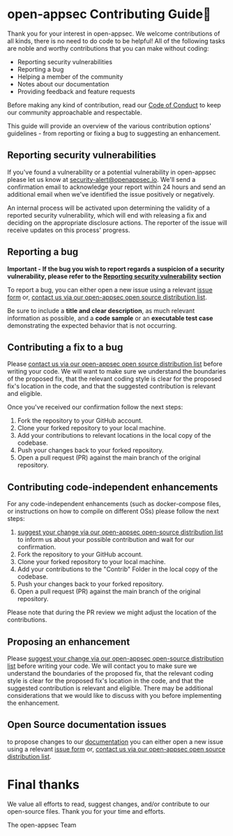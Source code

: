 # open-appsec Contributing Guide🌴

Thank you for your interest in open-appsec. We welcome contributions of all kinds, there is no need to do code to be helpful! All of the following tasks are noble and worthy contributions that you can make without coding:

- Reporting security vulnerabilities
- Reporting a bug
- Helping a member of the community
- Notes about our documentation 
- Providing feedback and feature requests

Before making any kind of contribution, read our [Code of Conduct](./CODE_OF_CONDUCT.md) to keep our community approachable and respectable.

This guide will provide an overview of the various contribution options' guidelines - from reporting or fixing a bug to suggesting an enhancement.

## Reporting security vulnerabilities

If you've found a vulnerability or a potential vulnerability in open-appsec please let us know at [security-alert@openappsec.io](mailto:security-alert@openappsec.io). We'll send a confirmation email to acknowledge your report within 24 hours and send an additional email when we've identified the issue positively or negatively.

An internal process will be activated upon determining the validity of a reported security vulnerability, which will end with releasing a fix and deciding on the appropriate disclosure actions. The reporter of the issue will receive updates on this process' progress.

## Reporting a bug

**Important - If the bug you wish to report regards a suspicion of a security vulnerability, please refer to the [Reporting security vulnerability](#Reporting-security-vulnerabilities) section**

To report a bug, you can either open a new issue using a relevant [issue form](https://github.com/github/docs/issues/new/choose) or, [contact us via our open-appsec open source distribution list](mailto:opensource@openappsec.io).

Be sure to include a **title and clear description**, as much relevant information as possible, and a **code sample** or an **executable test case** demonstrating the expected behavior that is not occurring.

## Contributing a fix to a bug

Please [contact us via our open-appsec open source distribution list](mailto:opensource@openappsec.io) before writing your code. We will want to make sure we understand the boundaries of the proposed fix, that the relevant coding style is clear for the proposed fix's location in the code, and that the suggested contribution is relevant and eligible.

Once you've received our confirmation follow the next steps:

1.  Fork the repository to your GitHub account.
2. Clone your forked repository to your local machine.
3. Add your contributions to relevant locations in the local copy of the codebase.
4. Push your changes back to your forked repository.
5. Open a pull request (PR) against the main branch of the original repository.

## Contributing code-independent enhancements

For any code-independent enhancements (such as docker-compose files, or instructions on how to compile on different OSs) please follow the next steps:
1. [suggest your change via our open-appsec open-source distribution list](mailto:opensource@openappsec.io) to inform us about your possible contribution and wait for our confirmation. 
2. Fork the repository to your GitHub account.
3. Clone your forked repository to your local machine.
4. Add your contributions to the "Contrib" Folder in the local copy of the codebase.
5. Push your changes back to your forked repository.
6. Open a pull request (PR) against the main branch of the original repository.

Please note that during the PR review we might adjust the location of the contributions. 

## Proposing an enhancement

Please [suggest your change via our open-appsec open-source distribution list](mailto:opensource@openappsec.io) before writing your code. We will contact you to make sure we understand the boundaries of the proposed fix, that the relevant coding style is clear for the proposed fix's location in the code, and that the suggested contribution is relevant and eligible. There may be additional considerations that we would like to discuss with you before implementing the enhancement.

## Open Source documentation issues

to propose changes to our [documentation](https://docs.openappsec.io/?utm_medium=web&utm_source=wix&utm_content=top_menu) you can either open a new issue using a relevant [issue form](https://github.com/github/docs/issues/new/choose) or, [contact us via our open-appsec open source distribution list](mailto:opensource@openappsec.io).

# Final thanks
We value all efforts to read, suggest changes, and/or contribute to our open-source files. Thank you for your time and efforts.

The open-appsec Team

